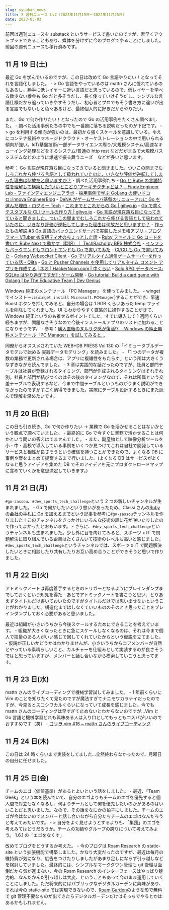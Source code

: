 ```yaml
---
slug: syuukan_news
title: 2 週刊ニュース Lv2（2022年11月19日～2022年11月25日）
date: 2023-05-03
---
```


前回は週刊ニュースを substack というサービスで書いたのですが、素早くアウトプットできることもあり、媒体を分けずに今のブログでやることにしました。前回の週刊ニュースも移行済みです。

## 11 月 19 日(土)

最近 Go を学んでいるのですが、この日は改めて Go 言語やりたい！となってそれを言語化しました。 - > Go 言語をやっているのは mattn さんに憧れているのもあるし、勝手に低レイヤーに近い言語だと思っているので、低レイヤーを学べる数少ない機会も Go だと多そうだし、長く使っていけそうだし、シンプルな言語仕様だから追っていきやすそうだし、初心者とプロでもそう書き方に違いが出る言語でもないしと色々あるけど、最終個人的に好きだからやりたい。

また、Go で何か作りたい！となったので Go の活用事例をたくさん調べました。 - 調べた活用事例たちの中でも一番腑に落ちる説明だったのが下記です。 - > go を利用する傾向が強いのは、最初から強くスケールを意識している。ゆえにコンテナ技術やマネージドクラウド・オーケストレーションの中で用いられる傾向が強い。IoT/基盤技術/一部データサイエンス周り/大規模システム/高速なキューイング処理などをするシステム/普通の http rest などだがまるで大規模バスシステムなどのように爆速で振る舞うニーズ　などが多いと思います。

参考： [Go 言語が現在落ち目になってきていると聞きました。ついこの間までむしろこれから伸びる言語として扱われていたのに、いきなり評価が逆転してしまった理由は何故だと思いますか？](https://jp.quora.com/Go%E8%A8%80%E8%AA%9E%E3%81%8C%E7%8F%BE%E5%9C%A8%E8%90%BD%E3%81%A1%E7%9B%AE%E3%81%AB%E3%81%AA%E3%81%A3%E3%81%A6%E3%81%8D%E3%81%A6%E3%81%84%E3%82%8B%E3%81%A8%E8%81%9E%E3%81%8D%E3%81%BE%E3%81%97%E3%81%9F-%E3%81%A4-1) - 調べた活用事例たち - [Go と Ruby の言語特性を理解して構築した“いいとこどり“アーキテクチャとは？ \- Findy Engineer Lab \- ファインディエンジニアラボ](https://engineer-lab.findy-code.io/go-findy-event-2) - [採用事例で学ぶ GoLang の使いドコロ::Innova EngineerBlog](https://tech.innova-jp.com/how-to-use-golang/) - [DeNA がゲームサーバ基盤のリニューアルに Go を選んだ理由 \- ログミー Tech](https://logmi.jp/tech/articles/322333) - [これまでとこれからの Go \| gihyo\.jp](https://gihyo.jp/article/2022/08/tukinami-go-01) - [Go で書くテスタブルな CLI ツールの作り方 \| gihyo\.jp](https://gihyo.jp/article/2022/11/tsukinami-go-03) - [Go 言語が現在落ち目になってきていると聞きました。ついこの間までむしろこれから伸びる言語として扱われていたのに、いきなり評価が逆転してしまった理由は何故だと思いますか？](https://jp.quora.com/Go%E8%A8%80%E8%AA%9E%E3%81%8C%E7%8F%BE%E5%9C%A8%E8%90%BD%E3%81%A1%E7%9B%AE%E3%81%AB%E3%81%AA%E3%81%A3%E3%81%A6%E3%81%8D%E3%81%A6%E3%81%84%E3%82%8B%E3%81%A8%E8%81%9E%E3%81%8D%E3%81%BE%E3%81%97%E3%81%9F-%E3%81%A4-1) - [作ったもの解説 \#3 Go 言語のバックエンドサーバで実装したメモ帳アプリ \- プログラマー VTuber 衣亥栖ティオのちょっとした話](https://iis-tio.hatenablog.com/entry/tukuttamonokaisetu-3) - [Ruby ファイルに Go コードを書いて Ruby Next で動かす（翻訳）｜ TechRacho by BPS 株式会社](https://techracho.bpsinc.jp/hachi8833/2022_09_29/120667) - [インフラもバックエンドもフロントエンドも Go で書いてみた](https://zenn.dev/kou_pg_0131/articles/gogogo-introduction) - [CI/CD も Go で書いてみた](https://zenn.dev/kou_pg_0131/articles/gogogo-cicd-introduction) - [Golang Websocket Client](https://tradermade.com/tutorials/golang-websocket-client/) - [Go でリアルタイム通信ゲームサーバーを作っている話 \- Qiita](https://qiita.com/shiwano/items/5891b1356bf08796aafd) - [Go と Pusher Channels を使用してリアルタイム コメント アプリを作成する \| ネオ \| HackerNoon\.com \| 中くらい](https://medium.com/hackernoon/build-a-realtime-comment-app-with-go-and-pusher-channels-387b2bf20a9e) - [Solo RPG データベース: SQLite はやり過ぎですか? : ゲーム開発](https://www.reddit.com/r/gamedev/comments/prw5z9/solo_rpg_database_is_sqlite_overkill/) - [Go tutorial: Build a card game with Golang \| by The Educative Team \| Dev Genius](https://blog.devgenius.io/go-tutorial-build-a-card-game-with-golang-111cee17ed2)

Windows 純正のメンテツール 「PC Manager」 を使ってみました。 - winget でインストール(`winget install Microsoft.PCManager`)することができ、早速 Boost ボタンを押してみると、自分の場合は 1.9GB くらいあった temp ファイルを削除してくれました。UI もわかりやすく直感的に操作することがきて、Windows 純正というのも推せるポイントでした。すでに導入して 1 週間くらい経ちますが、問題なさそうなので今後インストールアプリのリストに加わることになりそうです。 - 参考：[購入直後のヌルサク感が復活!?　 Windows の純正無料メンテツール「PC Manager」を試してみると…](https://bunshun.jp/articles/-/58747)

同僚からオススメされていた WEB+DB PRESS Vol.130 の「イミュータブルデータモデルで始める 実践データモデリング」を読みました。 - 「1 つのデータが複数の業務で更新される場合は、アプリに複雑性をもたらす」という所は大きくうなずきながら読んでました。 - 3 章は実践的な話だったのですが、社員と部門テーブルは社員が登録されるタイミング、部門が作成されるタイミングはそれぞれ別。社員と部門が結びつくのはその後のタイミングなので、それは所属という交差テーブルで表現するなど、今まで中間テーブルというものがうまく説明ができなかったのですがすごく納得できました。実際にテーブル設計するときにまた読んで理解を深めたいです。

## 11 月 20 日(日)

この日も引き続き、Go で何か作りたい → 業務で Go を活かせることはないかという観点で調べていました。 - 最終的に Go で今すぐに業務で活かせることは何かという問いの答えはでませんでした。 - また、副産物として映像分析ツールを小・中・高校で導入している事例をいくつか見つけてこれは自社で開発しているサービスと相性が良さそうという確信を持つことができたので、よくなる DB に事例や案をまとめて提案するまで行いました。(よくなる DB はサービスがよくなると思うアイデアを集めた DB でそのアイデアを元にプロダクトロードマップに含めていくかを意思決定していきます。)

## 11 月 21 日(月)

`#go-zassou`、`#dev_sports_tech_challenge`という 2 つの新しいチャンネルが生まれました。 - Go で何かしたいという想いがあったため、Classi さんの[Ruby の会社の手札に Go を加えるまで](https://tech.classi.jp/entry/2022/08/10/170000_1)という記事を参考に`#go-zassou`チャンネルを作りました！このチャンネルをきっかけにいろんな技術の話に花が咲いたりしたので作ってよかったとおもいます。 - さらに、`#dev_sports_tech_challenge`というチャンネルも生まれました。少し外に目を向けてみると、スポーツ x IT で問題解決に取り組んでいる企業はたくさんいて技術のレベルも高いと感じました。`#dev_sports_tech_challenge`というチャンネルでは、スポーツ x IT で問題解決したいときに相談したり共有したりお互い高め合うことができそうと思いで作りました。

## 11 月 22 日(火)

アトミックノートは再度着手するときのトリガーとなるようにブレインダンプまでしておくという知見を得た - あとでアトミックノートを書こうと思い、とりあえずタイトルだけ書いておいたのですがタイトルだけでは思い出せないということがわかりました。構造化まではしなくていいもののそのとき思ったことをブレインダンプしておく必要があると思いました。

最近は組織が小さいうちから今後スケールするためにできることを考えています。 - 組織が大きくなったときに急にスケールしなくなるのは、それは今まで個人で技量のある人がいい感じで回してくれていたからという仮説を立てました。 - 仮説が正しいかどうかはわかりませんが、小さいうちからコアメンバーが自然とやっている素晴らしいこと、カルチャーを仕組みとして実装するのが良さそうではと思っていますが、メンバーと話し合いながら模索していこうと思ってます。

## 11 月 23 日(水)

mattn さんのライブコーディングで機械学習試してみました。 - 1 年前くらいに Vim のことを知りたくて見たのですが魔法すぎてナニモワカラナイだったのですが、今見るとスコシワカルくらいになっていて成長を感じました。今でも mattn さんのコーディングは早すぎて止めないとわからないのですが…Vim と Go 言語と機械学習どれも興味ある人は入り口としてもっともコスパがいいのでおすすめです（笑） - [ゴリラ.vim #16 ~ mattn さんのライブコーディング](https://www.youtube.com/watch?v=5EpCYdXpd4Y)

## 11 月 24 日(木)

この日は 24 時くらいまで実装をしてました…全然終わらなかったので、月曜日の自分に任せました。

## 11 月 25 日(金)

チームのエゴ（価値基準）があるとよいという話をしました。 - 最近、「Team Geek」という本を読んでいて、自分のエゴよりもチームのエゴを優先すると個人間で対立もなくなるし、何よりチームとして何を優先したいのかがあるのはいいことだと思いました。なので、その話をなにかの拍子にしました。チームのエゴが今はないのでメンバーと話し合いながら自分たちチームのエゴはなんだろうと考えてみたいです。 - > 自分をよく見せようとするよりも、「集団」のエゴを考えみてはどうだろうか。チームの功績やグループの誇りについて考えてみよう。
1.6.1 の「エゴをなくす」

改めてブログをどうするか考えた。 - 今のブログは Roam Research の static-site という拡張機能で構築しました。かなり大変だったのですが、最近は毎月の維持費が気になり、広告をつけたりしましたがあまり足しにならず引っ越しなどを検討していました。最終的には、シンプルなマークダウン管理も git 管理は面倒だから気が進まない、今の Roam Research のインターフェースはやっぱり魅力的、なんだかんだ引っ越しは大変、ということもあって今のまま運用していくことにしました。ただ将来的にはパブリックなデジタルガーデンに興味があり、それは今の static-site では実現できないので、[Roam Garden](https://roam.garden/)のような形で無料で git 管理不要なものが出てきたらデジタルガーデンだけはそっちでやるとかはあるかもしれません。
